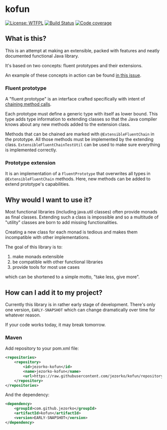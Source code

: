 # kofun

[![License: WTFPL](https://img.shields.io/badge/License-WTFPL-red.svg)](http://www.wtfpl.net/txt/copying/)
[![Build Status](https://travis-ci.org/Jezorko/kofun.svg?branch=master)](https://travis-ci.org/Jezorko/kofun)
[![Code coverage](https://codecov.io/gh/jezorko/kofun/branch/master/graph/badge.svg)](https://codecov.io/gh/Jezorko/kofun)

## What is this?

This is an attempt at making an extensible, packed with features and neatly documented functional Java library.

It's based on two concepts: fluent prototypes and their extensions.

An example of these concepts in action can be found [in this issue](https://github.com/Jezorko/kofun/issues/8).

### Fluent prototype

A "fluent prototype" is an interface crafted specifically with intent of [chaining method calls](https://en.wikipedia.org/wiki/Method_chaining).

Each prototype must define a generic type with itself as lower bound.
This type adds type information to extending classes so that the Java compiler knows about any new methods added to the extension class.

Methods that can be chained are marked with `@ExtensibleFluentChain` in the prototype.
All those methods must be implemented by the extending class.
`ExtensibleFluentChainTestUtil` can be used to make sure everything is implemented correctly.

### Prototype extension

It is an implementation of a `FluentPrototype` that overwrites all types in `@ExtensibleFluentChain` methods.
Here, new methods can be added to extend prototype's capabilities.

## Why would I want to use it?

Most functional libraries (including java.util classes) often provide monads as final classes.
Extending such a class is impossible and so a multitude of "utility" classes are born to add missing functionalities.

Creating a new class for each monad is tedious and makes them incompatible with other implementations.

The goal of this library is to:
 1. make monads extensible
 2. be compatible with other functional libraries
 3. provide tools for most use cases
 
 which can be shortened to a simple motto, "take less, give more".
 
## How can I add it to my project?

Currently this library is in rather early stage of development.
There's only one version, `EARLY-SNAPSHOT` which can change dramatically over time for whatever reason.

If your code works today, it may break tomorrow.

### Maven

Add repository to your pom.xml file:

```xml
<repositories>
    <repository>
        <id>jezorko-kofun</id>
        <name>jezorko-kofun</name>
        <url>https://raw.githubusercontent.com/jezorko/kofun/repository</url>
    </repository>
</repositories>
```

And the dependency:

```xml
<dependency>
    <groupId>com.github.jezorko</groupId>
    <artifactId>kofun</artifactId>
    <version>EARLY-SNAPSHOT</version>
</dependency>
```